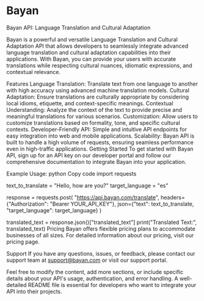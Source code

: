 # Bayan

Bayan API: Language Translation and Cultural Adaptation


Bayan is a powerful and versatile Language Translation and Cultural Adaptation API that allows developers to seamlessly integrate advanced language translation and cultural adaptation capabilities into their applications. With Bayan, you can provide your users with accurate translations while respecting cultural nuances, idiomatic expressions, and contextual relevance.

Features
Language Translation: Translate text from one language to another with high accuracy using advanced machine translation models.
Cultural Adaptation: Ensure translations are culturally appropriate by considering local idioms, etiquette, and context-specific meanings.
Contextual Understanding: Analyze the context of the text to provide precise and meaningful translations for various scenarios.
Customization: Allow users to customize translations based on formality, tone, and specific cultural contexts.
Developer-Friendly API: Simple and intuitive API endpoints for easy integration into web and mobile applications.
Scalability: Bayan API is built to handle a high volume of requests, ensuring seamless performance even in high-traffic applications.
Getting Started
To get started with Bayan API, sign up for an API key on our developer portal and follow our comprehensive documentation to integrate Bayan into your application.

Example Usage:
python
Copy code
import requests

text_to_translate = "Hello, how are you?"
target_language = "es"

response = requests.post(
    "https://api.bayan.com/translate",
    headers={"Authorization": "Bearer YOUR_API_KEY"},
    json={"text": text_to_translate, "target_language": target_language}
)

translated_text = response.json()["translated_text"]
print("Translated Text:", translated_text)
Pricing
Bayan offers flexible pricing plans to accommodate businesses of all sizes. For detailed information about our pricing, visit our pricing page.

Support
If you have any questions, issues, or feedback, please contact our support team at support@bayan.com or visit our support portal.

Feel free to modify the content, add more sections, or include specific details about your API's usage, authentication, and error handling. A well-detailed README file is essential for developers who want to integrate your API into their projects.
